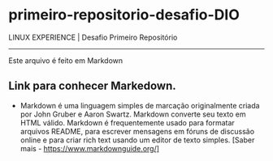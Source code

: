 # primeiro-repositorio-desafio-DIO
LINUX EXPERIENCE | Desafio Primeiro Repositório

------------
Este arquivo é feito em Markdown
## Link para conhecer Markedown.
- Markdown é uma linguagem simples de marcação originalmente criada por John Gruber e Aaron Swartz. Markdown converte seu texto em HTML válido. Markdown é frequentemente usado para formatar arquivos README, para escrever mensagens em fóruns de discussão online e para criar rich text usando um editor de texto simples. [Saber mais - https://www.markdownguide.org/]
